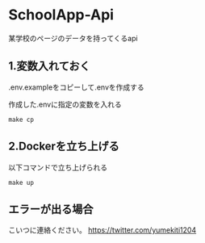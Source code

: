 # SchoolApp-Api

某学校のページのデータを持ってくるapi

## 1.変数入れておく

.env.exampleをコピーして.envを作成する

作成した.envに指定の変数を入れる

```
make cp
```

## 2.Dockerを立ち上げる

以下コマンドで立ち上げられる

```
make up
```

## エラーが出る場合

こいつに連絡ください。
https://twitter.com/yumekiti1204